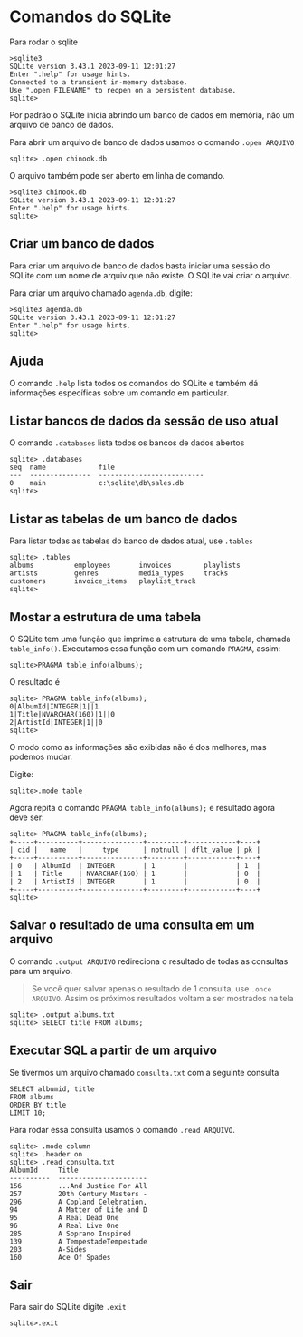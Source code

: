 # Comandos do SQLite

Para rodar o sqlite

```
>sqlite3
SQLite version 3.43.1 2023-09-11 12:01:27
Enter ".help" for usage hints.
Connected to a transient in-memory database.
Use ".open FILENAME" to reopen on a persistent database.
sqlite>
```

Por padrão o SQLite inicia abrindo um banco de dados em memória, não um arquivo de banco de dados.

Para abrir um arquivo de banco de dados usamos o comando `.open ARQUIVO`

```
sqlite> .open chinook.db
```

O arquivo também pode ser aberto em linha de comando.

```
>sqlite3 chinook.db
SQLite version 3.43.1 2023-09-11 12:01:27
Enter ".help" for usage hints.
sqlite>
```

## Criar um banco de dados

Para criar um arquivo de banco de dados basta iniciar uma sessão do SQLite com um nome de arquiv que não existe. O SQLite vai criar o arquivo.

Para criar um arquivo chamado `agenda.db`, digite:

```
>sqlite3 agenda.db
SQLite version 3.43.1 2023-09-11 12:01:27
Enter ".help" for usage hints.
sqlite>
```

## Ajuda

O comando `.help` lista todos os comandos do SQLite e também dá informações específicas sobre um comando em particular.

## Listar bancos de dados da sessão de uso atual

O comando `.databases` lista todos os bancos de dados abertos

```
sqlite> .databases
seq  name             file
---  ---------------  --------------------------
0    main             c:\sqlite\db\sales.db
sqlite>
```

## Listar as tabelas de um banco de dados

Para listar todas as tabelas do banco de dados atual, use `.tables`

```
sqlite> .tables
albums          employees       invoices        playlists
artists         genres          media_types     tracks
customers       invoice_items   playlist_track
sqlite>
```

## Mostar a estrutura de uma tabela

O SQLite tem uma função que imprime a estrutura de uma tabela, chamada `table_info()`. Executamos essa função com um comando `PRAGMA`, assim:

```
sqlite>PRAGMA table_info(albums);
```

O resultado é

```
sqlite> PRAGMA table_info(albums);
0|AlbumId|INTEGER|1||1
1|Title|NVARCHAR(160)|1||0
2|ArtistId|INTEGER|1||0
sqlite>
```

O modo como as informações são exibidas não é dos melhores, mas podemos mudar.

Digite:

```
sqlite>.mode table
```

Agora repita o comando `PRAGMA table_info(albums);` e resultado agora deve ser:

```
sqlite> PRAGMA table_info(albums);
+-----+----------+---------------+---------+------------+----+
| cid |   name   |     type      | notnull | dflt_value | pk |
+-----+----------+---------------+---------+------------+----+
| 0   | AlbumId  | INTEGER       | 1       |            | 1  |
| 1   | Title    | NVARCHAR(160) | 1       |            | 0  |
| 2   | ArtistId | INTEGER       | 1       |            | 0  |
+-----+----------+---------------+---------+------------+----+
sqlite>
```

## Salvar o resultado de uma consulta em um arquivo

O comando `.output ARQUIVO` redireciona o resultado de todas as consultas para um arquivo. 

> Se você quer salvar apenas o resultado de 1 consulta, use `.once ARQUIVO`. Assim os próximos resultados voltam a ser mostrados na tela

``` 
sqlite> .output albums.txt
sqlite> SELECT title FROM albums;
```

## Executar SQL a partir de um arquivo

Se tivermos um arquivo chamado `consulta.txt` com a seguinte consulta

```
SELECT albumid, title
FROM albums
ORDER BY title
LIMIT 10;
```

Para rodar essa consulta usamos o comando `.read ARQUIVO`.

```
sqlite> .mode column
sqlite> .header on
sqlite> .read consulta.txt
AlbumId     Title
----------  ----------------------
156         ...And Justice For All
257         20th Century Masters -
296         A Copland Celebration,
94          A Matter of Life and D
95          A Real Dead One
96          A Real Live One
285         A Soprano Inspired
139         A TempestadeTempestade
203         A-Sides
160         Ace Of Spades
```

## Sair

Para sair do SQLite digite `.exit`

```
sqlite>.exit
```
